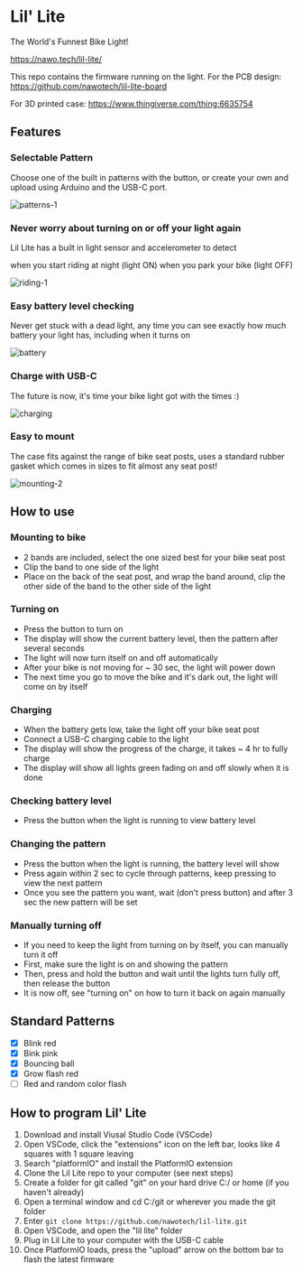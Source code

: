# Lil' Lite
The World's Funnest Bike Light!

https://nawo.tech/lil-lite/

This repo contains the firmware running on the light. For the PCB design: https://github.com/nawotech/lil-lite-board

For 3D printed case: https://www.thingiverse.com/thing:6635754

## Features

### Selectable Pattern

Choose one of the built in patterns with the button, or create your own and upload using Arduino and the USB-C port.

![patterns-1](https://github.com/nawotech/lil-lite/assets/85331937/29c69c70-7d7b-4aeb-bab9-8ae9f6ae597b)

### Never worry about turning on or off your light again

Lil Lite has a built in light sensor and accelerometer to detect

when you start riding at night (light ON)
when you park your bike (light OFF)

![riding-1](https://github.com/nawotech/lil-lite/assets/85331937/657fdb17-a6f1-4f3d-ad17-641845974434)

### Easy battery level checking

Never get stuck with a dead light, any time you can see exactly how much battery your light has, including when it turns on

![battery](https://github.com/nawotech/lil-lite/assets/85331937/2d37ac40-ad31-405e-a289-e03c91f4607a)


### Charge with USB-C

The future is now, it's time your bike light got with the times :)

![charging](https://github.com/nawotech/lil-lite/assets/85331937/5e90d103-e322-46d9-9860-0727fc346554)

### Easy to mount

The case fits against the range of bike seat posts, uses a standard rubber gasket which comes in sizes to fit almost any seat post!

![mounting-2](https://github.com/nawotech/lil-lite/assets/85331937/0bdb2481-4c56-45c7-818a-b7e8c6105fe8)


## How to use
### Mounting to bike
- 2 bands are included, select the one sized best for your bike seat post
- Clip the band to one side of the light
- Place on the back of the seat post, and wrap the band around, clip the other side of the band to the other side of the light


### Turning on
- Press the button to turn on
- The display will show the current battery level, then the pattern after several seconds
- The light will now turn itself on and off automatically
- After your bike is not moving for ~ 30 sec, the light will power down
- The next time you go to move the bike and it's dark out, the light will come on by itself

### Charging
- When the battery gets low, take the light off your bike seat post
- Connect a USB-C charging cable to the light
- The display will show the progress of the charge, it takes ~ 4 hr to fully charge
- The display will show all lights green fading on and off slowly when it is done

### Checking battery level
- Press the button when the light is running to view battery level

### Changing the pattern
- Press the button when the light is running, the battery level will show
- Press again within 2 sec to cycle through patterns, keep pressing to view the next pattern
- Once you see the pattern you want, wait (don't press button) and after 3 sec the new pattern will be set

### Manually turning off
- If you need to keep the light from turning on by itself, you can manually turn it off
- First, make sure the light is on and showing the pattern
- Then, press and hold the button and wait until the lights turn fully off, then release the button
- It is now off, see "turning on" on how to turn it back on again manually

## Standard Patterns
- [X] Blink red
- [X] Bink pink
- [X] Bouncing ball
- [X] Grow flash red
- [ ] Red and random color flash

## How to program Lil' Lite
1. Download and install Viusal Studio Code (VSCode)
2. Open VSCode, click the "extensions" icon on the left bar, looks like 4 squares with 1 square leaving
3. Search "platformIO" and install the PlatformIO extension
4. Clone the Lil Lite repo to your computer (see next steps)
5. Create a folder for git called "git" on your hard drive C:/ or home (if you haven't already)
6. Open a terminal window and cd C:/git or wherever you made the git folder
7. Enter `git clone https://github.com/nawotech/lil-lite.git`
8. Open VSCode, and open the "lil lite" folder
9. Plug in Lil Lite to your computer with the USB-C cable
10. Once PlatformIO loads, press the "upload" arrow on the bottom bar to flash the latest firmware
